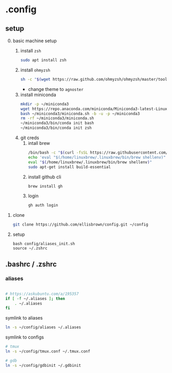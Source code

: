# .config

## setup
0. basic machine setup
    1. install `zsh`
        ```bash
        sudo apt install zsh
        ```
    2. install `ohmyzsh` 
        ```bash
        sh -c "$(wget https://raw.github.com/ohmyzsh/ohmyzsh/master/tools/install.sh -O -)"
        ```
        - change theme to `agnoster`
    3. install miniconda
        ```bash
        mkdir -p ~/miniconda3
        wget https://repo.anaconda.com/miniconda/Miniconda3-latest-Linux-x86_64.sh -O ~/miniconda3/miniconda.sh
        bash ~/miniconda3/miniconda.sh -b -u -p ~/miniconda3
        rm -rf ~/miniconda3/miniconda.sh
        ~/miniconda3/bin/conda init bash
        ~/miniconda3/bin/conda init zsh
        ```
    4. git creds
        1. intall brew
            ```bash
            /bin/bash -c "$(curl -fsSL https://raw.githubusercontent.com/Homebrew/install/master/install.sh)"
            echo 'eval "$(/home/linuxbrew/.linuxbrew/bin/brew shellenv)"' >> /home/ebrown/.zprofile
            eval "$(/home/linuxbrew/.linuxbrew/bin/brew shellenv)"
            sudo apt-get install build-essential
            ```
        2. install github cli
            ```bash
            brew install gh
            ```
        3. login
            ```bash
            gh auth login
            ```

1. clone
    ```bash
    git clone https://github.com/ellisbrown/config.git ~/config
    ```

2. setup
    ```
    bash config/aliases_init.sh
    source ~/.zshrc
    ```

## .bashrc / .zshrc

### aliases
```bash

# https://askubuntu.com/a/195357
if [ -f ~/.aliases ]; then
    . ~/.aliases
fi

```

symlink to aliases
```bash
ln -s ~/config/aliases ~/.aliases
```

symlink to configs
```bash
# tmux
ln -s ~/config/tmux.conf ~/.tmux.conf

# gdb
ln -s ~/config/gdbinit ~/.gdbinit
```
